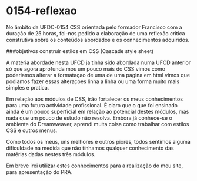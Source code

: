 0154-reflexao
=============

No âmbito da UFDC-0154 CSS orientada pelo formador Francisco com a duração de 25 horas, foi-nos pedido a elaboração de uma reflexão crítica construtiva sobre os conteúdos abordados e os conhecimentos adquiridos.

###objetivos
construir estilos em CSS (Cascade style sheet)

 A materia abordade nesta UFCD ja tinha sido abordada numa UFCD anterior só que agora aprofunda mos um pouco mais do CSS vimos como poderiamos alterar a formataçao de uma de uma pagina em html vimos que podiamos fazer essas alteraçoes linha a linha ou uma forma muito mais simples e pratica.
 
  Em relação aos módulos de CSS, irão fortalecer os meus conhecimentos para uma futura actividade profissional. É claro que o que foi ensinado ainda é um pouco superficial em relação ao potencial destes módulos, mas nada que um pouco de estudo não resolva. Embora já conhece-se o ambiente do Dreamweaver, aprendi muita coisa como trabalhar com estilos CSS e outros menus.
  
   Como todos os meus, uns melhores e outros piores, todos sentimos alguma dificuldade na medida que não tínhamos qualquer conhecimento das matérias dadas nestes três módulos.
   
   Em breve irei utilizar estes conhecimentos para a realização do meu site, para apresentação do PRA.


